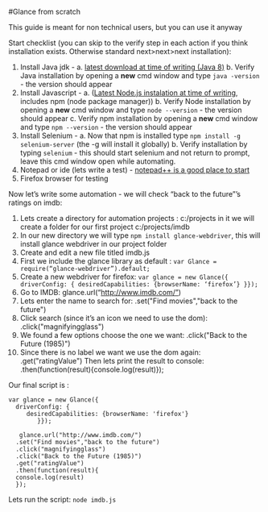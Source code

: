 
#Glance from scratch

This guide is meant  for non technical users, but you can use it anyway

Start checklist (you can skip to the verify step in each action if you think installation exists. Otherwise standard next>next>next installation):

1. Install Java jdk -
 a.  [latest download at time of writing  (Java 8)](http://www.oracle.com/technetwork/java/javase/downloads/jdk8-downloads-2133151.html)
 b. Verify Java installation by opening a **new** cmd window and type `java -version` - the version should appear
1. Install Javascript -
a. ([Latest Node.js instalation at time of writing](https://nodejs.org/dist/v4.4.5/node-v4.4.5-x64.msi),   includes npm (node package manager))
 b. Verify Node installation by opening a **new** cmd window and type `node --version` - the version should appear
c. Verify npm installation by opening a **new** cmd window and type `npm --version` - the version should appear
1. Install Selenium -
a. Now that npm is installed type `npm install -g selenium-server` (the -g will install it globally)
b. Verify installation by typing `selenium` - this should start selenium and not return to prompt, leave this cmd window open while automating.
1. Notepad or ide (lets write a test) - [notepad++ is a good place to start](https://notepad-plus-plus.org/download/)
1. Firefox browser for testing


Now let’s write some automation - we will check “back to the future”’s ratings on imdb:

1. Lets create a directory for  automation projects : c:/projects in it we will create a folder for our first project c:/projects/imdb
1. In our new directory  we will type `npm install glance-webdriver`, this will install glance webdriver in our project folder
1. Create and edit a new file titled imdb.js
1. First we include the glance library as default :
`var Glance = require(“glance-webdriver”).default;`
1. Create a new webdriver for firefox:
`var glance = new Glance({
	driverConfig: {
		desiredCapabilities: {browserName: ‘firefox’}
			}});`
1. Go to IMDB:
glance.url(“http://www.imdb.com/”)
1. Lets enter the name to search for:
.set("Find movies","back to the future")
1. Click search (since it’s an icon we need to use the dom):
.click("magnifyingglass")
1. We found a few options choose the one we want:
.click("Back to the Future (1985)")
1. Since there is no label we want we use the dom again:
.get("ratingValue")
Then lets print the result to console:
.then(function(result){console.log(result)});

Our final script is :
```var Glance = require("glance-webdriver").default;
var glance = new Glance({
  driverConfig: {
     desiredCapabilities: {browserName: 'firefox'}
        }});

   glance.url("http://www.imdb.com/")
  .set("Find movies","back to the future")
  .click("magnifyingglass")
  .click("Back to the Future (1985)")
  .get("ratingValue")
  .then(function(result){
  console.log(result)
  });
```
Lets run the script:
`node imdb.js`
